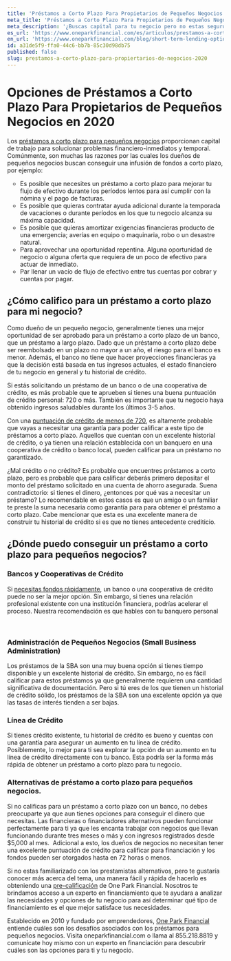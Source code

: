 ```yaml
---
title: 'Préstamos a Corto Plazo Para Propietarios de Pequeños Negocios en 2020'
meta_title: 'Préstamos a Corto Plazo Para Propietarios de Pequeños Negocios en 2020'
meta_description: '¿Buscas capital para tu negocio pero no estas seguro en donde debes buscar? Nosotros te traemos las opciones para prestamos de negocio a corto plazo en 2020.'
es_url: 'https://www.oneparkfinancial.com/es/articulos/prestamos-a-corto-plazo-para-propiertarios-de-negocios-2020'
en_url: 'https://www.oneparkfinancial.com/blog/short-term-lending-options-for-small-business-owners-in-2020'
id: a31de5f9-ffa0-44c6-bb7b-85c30d98db75
published: false
slug: prestamos-a-corto-plazo-para-propiertarios-de-negocios-2020
---
```

<h1>Opciones de Pr&eacute;stamos a Corto Plazo Para Propietarios de Peque&ntilde;os Negocios en 2020</h1>

<p>Los <a href="https://www.oneparkfinancial.com/es/preaprob">pr&eacute;stamos a corto plazo para peque&ntilde;os negocios</a> proporcionan capital de trabajo para solucionar problemas financiero-inmediatos y temporal. Com&uacute;nmente, son muchas las razones por las cuales los due&ntilde;os de peque&ntilde;os negocios buscan conseguir una infusi&oacute;n de fondos a corto plazo, por ejemplo:</p>

<ul style="list-style:circle;padding-left:30px;margin-bottom:30px;">
<li>Es posible que necesites un pr&eacute;stamo a corto plazo para mejorar tu flujo de efectivo durante los per&iacute;odos lentos para as&iacute; cumplir con la n&oacute;mina y el pago de facturas.</li>
<li>Es posible que quieras contratar ayuda adicional durante la temporada de vacaciones o durante per&iacute;odos en los que tu negocio alcanza su m&aacute;xima capacidad.</li>
<li>Es posible que quieras amortizar exigencias financieras producto de una emergencia; aver&iacute;as en equipo o maquinaria, robo o un desastre natural.</li>
<li>Para aprovechar una oportunidad repentina. Alguna oportunidad de negocio o alguna oferta que requiera de un poco de efectivo para actuar de inmediato.</li>
<li>Par llenar un vac&iacute;o de flujo de efectivo entre tus cuentas por cobrar y cuentas por pagar.</li>
</ul>

<h2>&iquest;C&oacute;mo califico para un pr&eacute;stamo a corto plazo para mi negocio?</h2>

<p>Como due&ntilde;o de un peque&ntilde;o negocio, generalmente tienes una mejor oportunidad de ser aprobado para un pr&eacute;stamo a corto plazo de un banco, que un pr&eacute;stamo a largo plazo. Dado que un pr&eacute;stamo a corto plazo debe ser reembolsado en un plazo no mayor a un a&ntilde;o, el riesgo para el banco es menor. Adem&aacute;s, el banco no tiene que hacer proyecciones financieras ya que la decisi&oacute;n est&aacute; basada en tus ingresos actuales, el estado financiero de tu negocio en general y tu historial de cr&eacute;dito.</p>

<p>Si est&aacute;s solicitando un pr&eacute;stamo de un banco o de una cooperativa de cr&eacute;dito, es m&aacute;s probable que te aprueben si tienes una buena puntuaci&oacute;n de cr&eacute;dito personal: 720 o m&aacute;s. Tambi&eacute;n es importante que tu negocio haya obtenido ingresos saludables durante los &uacute;ltimos 3-5 a&ntilde;os.</p>

<p>Con una <a href="https://www.oneparkfinancial.com/es/articulos/que-prestamos-para-negocios-existen-para-un-puntaje-de-credito-de-600">puntuaci&oacute;n de cr&eacute;dito de menos de 720</a>, es altamente probable que vayas a necesitar una garant&iacute;a para poder calificar a este tipo de pr&eacute;stamos a corto plazo. Aquellos que cuentan con un excelente historial de cr&eacute;dito, o ya tienen una relaci&oacute;n establecida con un banquero en una cooperativa de cr&eacute;dito o banco local, pueden calificar para un pr&eacute;stamo no garantizado.</p>

<p>&iquest;Mal cr&eacute;dito o no cr&eacute;dito? Es probable que encuentres pr&eacute;stamos a corto plazo, pero es probable que para calificar deber&aacute;s primero depositar el monto del pr&eacute;stamo solicitado en una cuenta de ahorro asegurada. Suena contradictorio: si tienes el dinero, &iquest;entonces por qu&eacute; vas a necesitar un pr&eacute;stamo? Lo recomendable en estos casos es que un amigo o un familiar te preste la suma necesaria como garant&iacute;a para para obtener el pr&eacute;stamo a corto plazo. Cabe mencionar que esta es una excelente manera de construir tu historial de cr&eacute;dito si es que no tienes antecedente crediticio.</p>

<h2>&iquest;D&oacute;nde puedo conseguir un pr&eacute;stamo a corto plazo para peque&ntilde;os negocios?</h2>

<h3>Bancos y Cooperativas de Cr&eacute;dito</h3>

<p>Si <a href="https://www.oneparkfinancial.com/es/preaprob">necesitas fondos r&aacute;pidamente</a>, un banco o una cooperativa de cr&eacute;dito puede no ser la mejor opci&oacute;n. Sin embargo, si tienes una relaci&oacute;n profesional existente con una instituci&oacute;n financiera, podr&iacute;as acelerar el proceso. Nuestra recomendaci&oacute;n es que hables con tu banquero personal</p>
<p><strong>&nbsp;</strong></p>

<h3>Administraci&oacute;n de Peque&ntilde;os Negocios (Small Business Administration)</h3>

<p>Los pr&eacute;stamos de la SBA son una muy buena opci&oacute;n si tienes tiempo disponible y un excelente historial de cr&eacute;dito. Sin embargo, no es f&aacute;cil calificar para estos pr&eacute;stamos ya que generalmente requieren una cantidad significativa de documentaci&oacute;n. Pero si t&uacute; eres de los que tienen un historial de cr&eacute;dito s&oacute;lido, los pr&eacute;stamos de la SBA son una excelente opci&oacute;n ya que las tasas de inter&eacute;s tienden a ser bajas.</p>

<h3>L&iacute;nea de Cr&eacute;dito</h3>

<p>Si tienes cr&eacute;dito existente, tu historial de cr&eacute;dito es bueno y cuentas con una garant&iacute;a para asegurar un aumento en tu l&iacute;nea de cr&eacute;dito. Posiblemente, lo mejor para ti sea explorar la opci&oacute;n de un aumento en tu l&iacute;nea de cr&eacute;dito directamente con tu banco. Esta podr&iacute;a ser la forma m&aacute;s r&aacute;pida de obtener un pr&eacute;stamo a corto plazo para tu negocio.</p>

<h3>Alternativas de pr&eacute;stamo a corto plazo para peque&ntilde;os negocios.</h3>

<p>Si no calificas para un pr&eacute;stamo a corto plazo con un banco, no debes preocuparte ya que aun tienes opciones para conseguir el dinero que necesitas. Las financieras o financiadores alternativos pueden funcionar perfectamente para ti ya que les encanta trabajar con negocios que llevan funcionando durante tres meses o m&aacute;s y con ingresos registrados desde $5,000 al mes. &nbsp;Adicional a esto, los due&ntilde;os de negocios no necesitan tener una excelente puntuaci&oacute;n de cr&eacute;dito para calificar para financiaci&oacute;n y los fondos pueden ser otorgados hasta en 72 horas o menos.</p>

<p>Si no estas familiarizado con los prestamistas alternativos, pero te gustar&iacute;a conocer m&aacute;s acerca del tema, una manera f&aacute;cil y r&aacute;pida de hacerlo es obteniendo una <a href="https://www.oneparkfinancial.com/es/preaprob">pre-calificaci&oacute;n</a> de One Park Financial. Nosotros te brindamos acceso a un experto en financiamiento que te ayudara a analizar las necesidades y opciones de tu negocio para as&iacute; determinar qu&eacute; tipo de financiamiento es el que mejor satisface tus necesidades.</p>

<p>Establecido en 2010 y fundado por emprendedores, <a href="https://www.oneparkfinancial.com/es/preaprob">One Park Financial</a> entiende cu&aacute;les son los desaf&iacute;os asociados con los pr&eacute;stamos para peque&ntilde;os negocios. Visita oneparkfinancial.com o llama al 855.218.8819 y comun&iacute;cate hoy mismo con un experto en financiaci&oacute;n para descubrir cu&aacute;les son las opciones para ti y tu negocio.</p>
<p>&nbsp;</p>